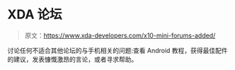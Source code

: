 # XDA 论坛

> 原文：<https://www.xda-developers.com/x10-mini-forums-added/>

讨论任何不适合其他论坛的与手机相关的问题:查看 Android 教程，获得最佳配件的建议，发表慷慨激昂的言论，或者寻求帮助。